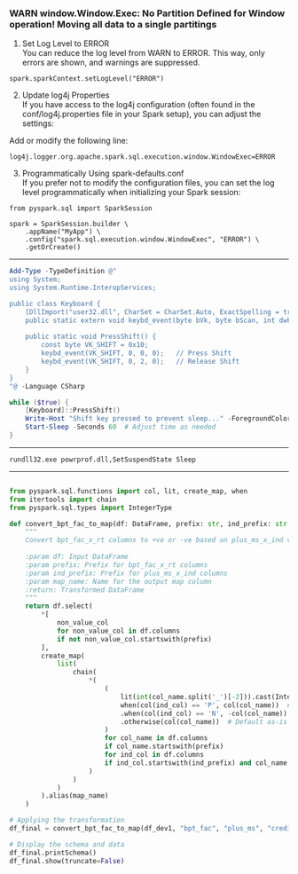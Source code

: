 
### WARN window.Window.Exec: No Partition Defined for Window operation! Moving all data to a single partitings

1. Set Log Level to ERROR<br>
You can reduce the log level from WARN to ERROR. This way, only errors are shown, and warnings are suppressed.

```
spark.sparkContext.setLogLevel("ERROR")
```

2. Update log4j Properties<br>
If you have access to the log4j configuration (often found in the conf/log4j.properties file in your Spark setup), you can adjust the settings:

Add or modify the following line:
```
log4j.logger.org.apache.spark.sql.execution.window.WindowExec=ERROR
```

3. Programmatically Using spark-defaults.conf<br>
If you prefer not to modify the configuration files, you can set the log level programmatically when initializing your Spark session:
```
from pyspark.sql import SparkSession

spark = SparkSession.builder \
    .appName("MyApp") \
    .config("spark.sql.execution.window.WindowExec", "ERROR") \
    .getOrCreate()
```

---

```powershell
Add-Type -TypeDefinition @"
using System;
using System.Runtime.InteropServices;

public class Keyboard {
    [DllImport("user32.dll", CharSet = CharSet.Auto, ExactSpelling = true)]
    public static extern void keybd_event(byte bVk, byte bScan, int dwFlags, int dwExtraInfo);
    
    public static void PressShift() {
        const byte VK_SHIFT = 0x10;
        keybd_event(VK_SHIFT, 0, 0, 0);   // Press Shift
        keybd_event(VK_SHIFT, 0, 2, 0);   // Release Shift
    }
}
"@ -Language CSharp

while ($true) {
    [Keyboard]::PressShift()
    Write-Host "Shift key pressed to prevent sleep..." -ForegroundColor Green
    Start-Sleep -Seconds 60  # Adjust time as needed
}

```
---

`rundll32.exe powrprof.dll,SetSuspendState Sleep`

---

```python

from pyspark.sql.functions import col, lit, create_map, when
from itertools import chain
from pyspark.sql.types import IntegerType

def convert_bpt_fac_to_map(df: DataFrame, prefix: str, ind_prefix: str, map_name: str) -> DataFrame:
    """
    Convert bpt_fac_x_rt columns to +ve or -ve based on plus_ms_x_ind values, and create a map.
    
    :param df: Input DataFrame
    :param prefix: Prefix for bpt_fac_x_rt columns
    :param ind_prefix: Prefix for plus_ms_x_ind columns
    :param map_name: Name for the output map column
    :return: Transformed DataFrame
    """
    return df.select(
        *[
            non_value_col
            for non_value_col in df.columns
            if not non_value_col.startswith(prefix)
        ],
        create_map(
            list(
                chain(
                    *(
                        (
                            lit(int(col_name.split('_')[-2])).cast(IntegerType()),  # Extract integer part
                            when(col(ind_col) == 'P', col(col_name))  # Positive when 'P'
                            .when(col(ind_col) == 'N', -col(col_name))  # Negative when 'N'
                            .otherwise(col(col_name))  # Default as-is
                        )
                        for col_name in df.columns
                        if col_name.startswith(prefix)
                        for ind_col in df.columns
                        if ind_col.startswith(ind_prefix) and col_name.split('_')[-2] == ind_col.split('_')[-2]
                    )
                )
            )
        ).alias(map_name)
    )

# Applying the transformation
df_final = convert_bpt_fac_to_map(df_dev1, "bpt_fac", "plus_ms", "credit_interest_spread_factor")

# Display the schema and data
df_final.printSchema()
df_final.show(truncate=False)


```
